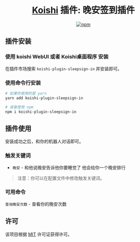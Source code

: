 <div align="center">

# [Koishi](https://koishi.chat) 插件: 晚安签到插件 

[![npm](https://img.shields.io/npm/v/koishi-plugin-sleepsign-in?style=flat-square)](https://www.npmjs.com/package/koishi-plugin-sleepsign-in)

</div>

<div>

## 插件安装

### 使用 **koishi WebUI** 或者 **Koishi桌面程序** 安装

在插件市场搜索 `koishi-plugin-sleepsign-in` 并安装即可。

### 使用命令行安装

```bash
# 如果你使用的是 yarn
yarn add koishi-plugin-sleepsign-in

# 或者使用 npm
npm i koishi-plugin-sleepsign-in
```
## 插件使用

安装成功之后，和你的机器人对话即可。

### 触发关键词
- `晚安` - 和他说晚安告诉他你要睡觉了 他会给你一个晚安排行

> 注意：你可以在配置文件中修改触发关键词。

### 可用命令
`查询晚安次数` - 查看你的晚安次数

## 许可

该项目根据 [MIT](./LICENSE) 许可证获得许可。

</div>